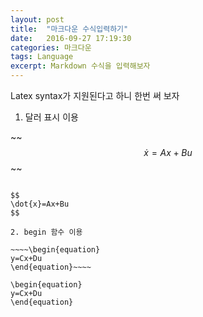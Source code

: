 ```yaml
---
layout: post
title:  "마크다운 수식입력하기"
date:   2016-09-27 17:19:30
categories: 마크다운
tags: Language
excerpt: Markdown 수식을 입력해보자
---
```


Latex syntax가 지원된다고 하니 한번 써 보자

1. 달러 표시 이용

~~$$\dot{x}=Ax+Bu$$
~~
~~~~

$$ 
\dot{x}=Ax+Bu
$$

2. begin 함수 이용

~~~~\begin{equation}
y=Cx+Du
\end{equation}~~~~

\begin{equation}
y=Cx+Du
\end{equation}
